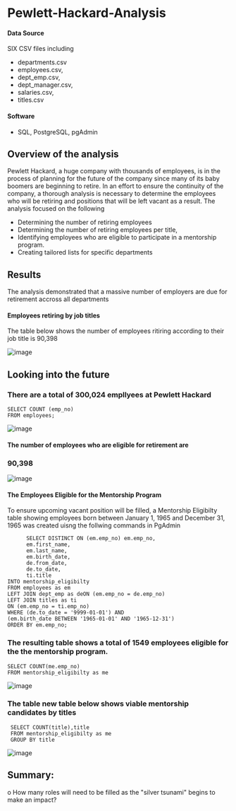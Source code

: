 # Pewlett-Hackard-Analysis
#### Data Source
 SIX CSV files including
- departments.csv 
- employees.csv,
- dept_emp.csv, 
- dept_manager.csv, 
- salaries.csv, 
- titles.csv

#### Software
- SQL, PostgreSQL, pgAdmin

## Overview of the analysis
Pewlett Hackard, a huge company with thousands of employees, is in the process of planning for the future of the company since many of its baby boomers are beginning to retire. In an effort to ensure the continuity of the company, a thorough analysis is necessary to determine the employees who will be retiring and positions that will be left vacant as a result. The analysis focused on the following

- Determining the number of retiring employees 
- Determining the number of retiring employees per title,
- Identifying employees who are eligible to participate in a mentorship program.
- Creating tailored lists for specific departments

## Results
The analysis demonstrated that a massive number of employers are due for retirement accross all departments

#### Employees retiring by job titles 
The table below shows the number of employees ritiring according to their job title is 90,398

![image](https://user-images.githubusercontent.com/90416094/142129919-2aa323d1-5094-41c4-8472-9f3cab02dd2d.png)

    
## Looking into the future

### There are a total of 300,024 empllyees at Pewlett Hackard
   
    SELECT COUNT (emp_no)
    FROM employees;
    
    
   ![image](https://user-images.githubusercontent.com/90416094/142255980-657e14d3-2a18-4ce7-b8f7-57428282683d.png)

#### The  number of employees who are eligible for retirement are 
### 90,398

![image](https://user-images.githubusercontent.com/90416094/142255900-a766df59-95a8-4ad6-bec9-05596a243023.png)

#### The Employees Eligible for the Mentorship Program

To ensure upcoming vacant position will be filled, a Mentorship Eligibilty table showing employees born between January 1, 1965 and December 31, 1965 was created uisng the follwing commands in PgAdmin

          SELECT DISTINCT ON (em.emp_no) em.emp_no,
          em.first_name,
	      em.last_name, 
	      em.birth_date,
	      de.from_date,
	      de.to_date,  
	      ti.title
    INTO mentorship_eligibilty
    FROM employees as em
    LEFT JOIN dept_emp as deON (em.emp_no = de.emp_no)
    LEFT JOIN titles as ti
    ON (em.emp_no = ti.emp_no)
    WHERE (de.to_date = '9999-01-01') AND 
    (em.birth_date BETWEEN '1965-01-01' AND '1965-12-31')
    ORDER BY em.emp_no;	

### The resulting table  shows a total of 1549 employees eligible for the the mentorship program.
     
    SELECT COUNT(me.emp_no)
    FROM mentorship_eligibilty as me
    
![image](https://user-images.githubusercontent.com/90416094/142222533-4d83c40c-1d59-4913-be3e-66ba009ba8a2.png)

### The table new table below shows viable mentorship candidates by titles

     SELECT COUNT(title),title
     FROM mentorship_eligibilty as me
     GROUP BY title

![image](https://user-images.githubusercontent.com/90416094/142222726-4f77a9ab-7a76-473d-a638-6546bc79af86.png)

## Summary:

o	How many roles will need to be filled as the "silver tsunami" begins to make an impact?


